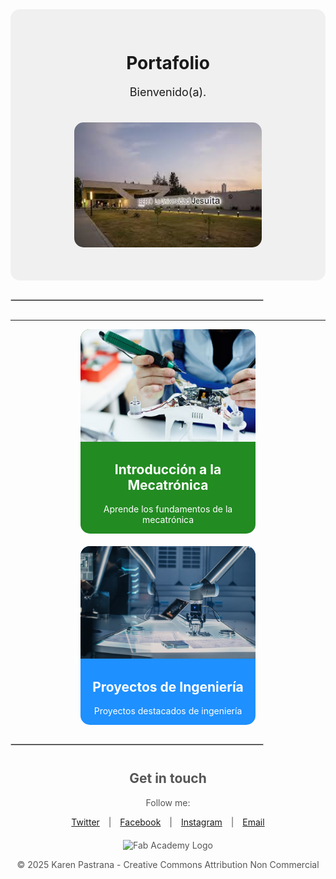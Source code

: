 <!-- Portafolio de Karen -->
<div align="center" style="background-color:#f0f0f0; padding:30px; border-radius:15px;">

# Portafolio
<p style="font-size:18px;">Bienvenido(a).</p>

<!-- Imagen de portada -->
<img src="assets/imgs/ibero.jpeg" alt="Portada" width="300" style="border-radius:15px; margin:20px 0;">

</div>

<hr style="border:1px solid #ccc; width:80%; margin:30px 0;">

---

<!-- Tiles estilo Fab Academy -->
<div style="display:flex; flex-wrap:wrap; justify-content:center; gap:20px;">

<!-- Introducción a la Mecatrónica -->
<div style="background-color:#228b22; color:white; width:280px; border-radius:15px; overflow:hidden; text-align:center;">
  <a href="docs/Introducción a la Mecatrónica/Introducción a la Mecatrónica.md" style="text-decoration:none; color:white;">
    <img src="assets/imgs/F1.jpg" alt="Introducción a la Mecatrónica" style="width:100%; height:180px; object-fit:cover;">
    <h2>Introducción a la Mecatrónica</h2>
    <p>Aprende los fundamentos de la mecatrónica</p>
  </a>
</div>

<!-- Proyectos de Ingeniería -->
<div style="background-color:#1e90ff; color:white; width:280px; border-radius:15px; overflow:hidden; text-align:center;">
  <a href="Proyectos de Ingeniería" style="text-decoration:none; color:white;">
    <img src="assets/imgs/F2.jpg" alt="Proyectos de Ingeniería" style="width:100%; height:180px; object-fit:cover;">
    <h2>Proyectos de Ingeniería</h2>
    <p>Proyectos destacados de ingeniería</p>
  </a>
</div>

</div>

<hr style="border:1px solid #ccc; width:80%; margin:30px 0;">

<!-- Footer -->
<div style="text-align:center; margin-top:40px; color:#555;">
  <h2>Get in touch</h2>
  <p>Follow me:</p>
  <a href="#" style="margin:0 10px;">Twitter</a> |
  <a href="#" style="margin:0 10px;">Facebook</a> |
  <a href="#" style="margin:0 10px;">Instagram</a> |
  <a href="mailto:karenpastrana@gmail.com" style="margin:0 10px;">Email</a>
  <div style="margin-top:20px;">
    <img src="assets/images/fab24.png" width="200px" alt="Fab Academy Logo">
  </div>
  <p>&copy; 2025 Karen Pastrana - Creative Commons Attribution Non Commercial</p>
</div>
